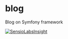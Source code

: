 blog
====

Blog on Symfony framework

[![SensioLabsInsight](https://insight.sensiolabs.com/projects/d470da61-5e43-4143-9349-463f07acaee9/big.png)](https://insight.sensiolabs.com/projects/d470da61-5e43-4143-9349-463f07acaee9)
